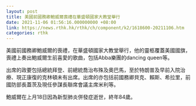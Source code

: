 ```yaml
---
layout: post
title: 美國前國務卿鮑威爾喪禮在華盛頓國家大教堂舉行
date: 2021-11-06 01:56:16.000000000 +08:00
link: https://news.rthk.hk/rthk/ch/component/k2/1618600-20211106.htm
categories: rthk
---
```


美國前國務卿鮑威爾的喪禮，在華盛頓國家大教堂舉行，他的靈柩覆蓋美國國旗，喪禮上奏出鮑威爾生前喜愛的歌曲，包括Abba樂團的dancing queen等。

出席的政要包括總統拜登、前總統喬治布殊及奧巴馬，至於特朗普及早前入院治療、現正康復的克林頓未有出席。出席的亦包括前國務卿貝克、賴斯、希拉里，前國防部長蓋茨及現任參謀長聯席會議主席米利等。

鮑威爾在上月18日因為新型肺炎併發症逝世，終年84歲。
 
